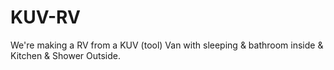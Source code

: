 # KUV-RV
We're making a RV from a KUV (tool) Van with sleeping &amp; bathroom inside &amp; Kitchen &amp; Shower Outside.
